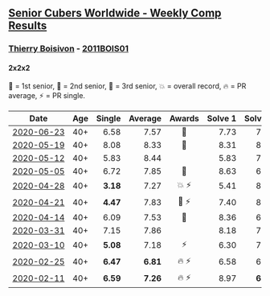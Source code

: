 <style>table {white-space: nowrap;}</style>

## [Senior Cubers Worldwide - Weekly Comp Results](/scw-comp/results/)
### [Thierry Boisivon](../thierry_boisivon.md) - [2011BOIS01](https://www.worldcubeassociation.org/persons/2011BOIS01?event=222)
#### 2x2x2

🥇 = 1st senior, 🥈 = 2nd senior, 🥉 = 3rd senior, 💥 = overall record, 🔥 = PR average, ⚡ = PR single.

| Date | Age | Single | Average | Awards | Solve 1 | Solve 2 | Solve 3 | Solve 4 | Solve 5 | Video |
| :--: | :--: | --: | --: | :--: | --: | --: | --: | --: | --: | :-- |
| [2020-06-23](../../results/222/2020-06-23.md) | 40+ | 6.58 | 7.57 | 🥉 | 7.73 | 7.59 | 7.70 | 7.42 | 6.58 | [Link](https://www.facebook.com/events/722150235200875/permalink/725709891511576/) |
| [2020-05-19](../../results/222/2020-05-19.md) | 40+ | 8.08 | 8.33 | 🥈 | 8.31 | 8.08 | 8.19 | 8.50 | 9.03 | [Link](https://www.facebook.com/events/1880761498725633/permalink/1885767488225034/) |
| [2020-05-12](../../results/222/2020-05-12.md) | 40+ | 5.83 | 8.44 |  | 5.83 | 7.53 | 9.84 | 7.96 | 18.65 | [Link](https://www.facebook.com/events/546188069600739/permalink/550137782539101/) |
| [2020-05-05](../../results/222/2020-05-05.md) | 40+ | 6.72 | 7.85 | 🥉 | 8.63 | 6.72 | 7.06 | 7.86 | 8.71 | [Link](https://www.facebook.com/events/3313106775587396/permalink/3314504292114311/) |
| [2020-04-28](../../results/222/2020-04-28.md) | 40+ | **3.18** | 7.27 | 💥 ⚡ | 5.41 | 8.55 | 8.36 | **3.18** | 8.03 | [Link](https://www.facebook.com/events/535188653858103/permalink/536874390356196/) |
| [2020-04-21](../../results/222/2020-04-21.md) | 40+ | **4.47** | 7.83 | 🥉 ⚡ | 7.40 | 8.84 | 7.53 | 8.56 | **4.47** | [Link](https://www.facebook.com/events/880278499062375/permalink/881984655558426/) |
| [2020-04-14](../../results/222/2020-04-14.md) | 40+ | 6.09 | 7.53 | 🥉 | 8.36 | 6.09 | 7.05 | 7.55 | 8.00 | [Link](https://www.facebook.com/events/982619255468618/permalink/986813878382489/) |
| [2020-03-31](../../results/222/2020-03-31.md) | 40+ | 7.15 | 7.86 |  | 8.18 | 7.18 | 8.21 | 7.15 | 8.91 | [Link](https://www.facebook.com/events/637372103486119/permalink/639517979938198/) |
| [2020-03-10](../../results/222/2020-03-10.md) | 40+ | **5.08** | 7.18 | ⚡ | 6.30 | 7.34 | 7.90 | 9.40 | **5.08** | [Link](https://www.facebook.com/events/654143022005686/permalink/656482748438380/) |
| [2020-02-25](../../results/222/2020-02-25.md) | 40+ | **6.47** | **6.81** | 🔥 ⚡ | 6.58 | 6.55 | 8.43 | 7.31 | **6.47** | [Link](https://www.facebook.com/events/2972213492840148/permalink/2984510984943732/) |
| [2020-02-11](../../results/222/2020-02-11.md) | 40+ | **6.59** | **7.26** | 🔥 ⚡ | 8.97 | **6.59** | 8.13 | 6.94 | 6.71 | [Link](https://www.facebook.com/events/176704156956327/permalink/181037429856333/) |


<!-- Global site tag (gtag.js) - Google Analytics -->
<script async src="https://www.googletagmanager.com/gtag/js?id=UA-86348435-3"></script>
<script>window.dataLayer = window.dataLayer || []; function gtag() {dataLayer.push(arguments);} gtag('js', new Date()); gtag('config', 'UA-86348435-3');</script>
